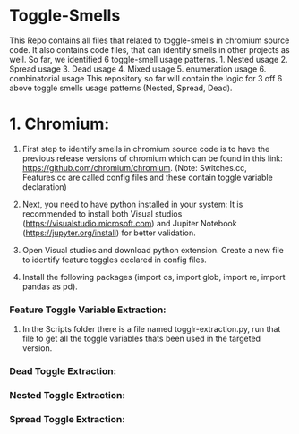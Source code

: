 # Toggle-Smells

This Repo contains all files that related to toggle-smells in chromium source code. It also contains code files, that can identify smells in other projects as well. So far, we identified 6 toggle-smell usage patterns.
      1. Nested usage
      2. Spread usage
      3. Dead usage
      4. Mixed usage
      5. enumeration usage
      6. combinatorial usage
This repository so far will contain the logic for 3 off 6 above toggle smells usage patterns (Nested, Spread, Dead).

# 1. Chromium:

1. First step to identify smells in chromium source code is to have the previous release versions of chromium which can be found in this link: https://github.com/chromium/chromium.
    (Note: Switches.cc, Features.cc are called config files and these contain toggle variable declaration)

2. Next, you need to have python installed in your system: It is recommended to install both Visual studios (https://visualstudio.microsoft.com) and Jupiter Notebook (https://jupyter.org/install) for better validation.

3. Open Visual studios and download python extension. Create a new file to identify feature toggles declared in config files.

4. Install the following packages (import os, import glob, import re, import pandas as pd).


### Feature Toggle Variable Extraction:
1. In the Scripts folder there is a file named togglr-extraction.py, run that file to get all the toggle variables thats been used in the targeted version.

### Dead Toggle Extraction:


### Nested Toggle Extraction:


### Spread Toggle Extraction:


